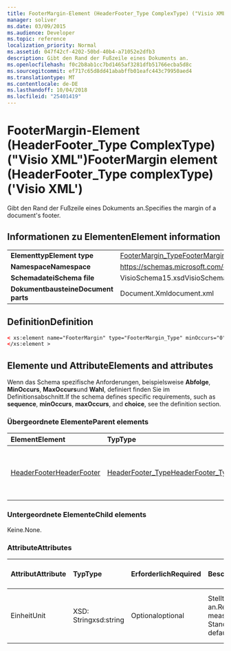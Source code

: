 ```yaml
---
title: FooterMargin-Element (HeaderFooter_Type ComplexType) ("Visio XML")
manager: soliver
ms.date: 03/09/2015
ms.audience: Developer
ms.topic: reference
localization_priority: Normal
ms.assetid: 047f42cf-4202-50bd-40b4-a71052e2dfb3
description: Gibt den Rand der Fußzeile eines Dokuments an.
ms.openlocfilehash: f0c2b8ab1cc7bd1465af3281dfb51766ecba5d8c
ms.sourcegitcommit: ef717c65d8dd41ababffb01eafc443c79950aed4
ms.translationtype: MT
ms.contentlocale: de-DE
ms.lasthandoff: 10/04/2018
ms.locfileid: "25401419"
---
```

# <a name="footermargin-element-headerfootertype-complextype-visio-xml"></a><span data-ttu-id="77fdf-103">FooterMargin-Element (HeaderFooter_Type ComplexType) ("Visio XML")</span><span class="sxs-lookup"><span data-stu-id="77fdf-103">FooterMargin element (HeaderFooter_Type complexType) ('Visio XML')</span></span>

<span data-ttu-id="77fdf-104">Gibt den Rand der Fußzeile eines Dokuments an.</span><span class="sxs-lookup"><span data-stu-id="77fdf-104">Specifies the margin of a document's footer.</span></span>
  
## <a name="element-information"></a><span data-ttu-id="77fdf-105">Informationen zu Elementen</span><span class="sxs-lookup"><span data-stu-id="77fdf-105">Element information</span></span>

|||
|:-----|:-----|
|<span data-ttu-id="77fdf-106">**Elementtyp**</span><span class="sxs-lookup"><span data-stu-id="77fdf-106">**Element type**</span></span> <br/> |[<span data-ttu-id="77fdf-107">FooterMargin_Type</span><span class="sxs-lookup"><span data-stu-id="77fdf-107">FooterMargin_Type</span></span>](footermargin_type-complextypevisio-xml.md) <br/> |
|<span data-ttu-id="77fdf-108">**Namespace**</span><span class="sxs-lookup"><span data-stu-id="77fdf-108">**Namespace**</span></span> <br/> |https://schemas.microsoft.com/office/visio/2012/main  <br/> |
|<span data-ttu-id="77fdf-109">**Schemadatei**</span><span class="sxs-lookup"><span data-stu-id="77fdf-109">**Schema file**</span></span> <br/> |<span data-ttu-id="77fdf-110">VisioSchema15.xsd</span><span class="sxs-lookup"><span data-stu-id="77fdf-110">VisioSchema15.xsd</span></span>  <br/> |
|<span data-ttu-id="77fdf-111">**Dokumentbausteine**</span><span class="sxs-lookup"><span data-stu-id="77fdf-111">**Document parts**</span></span> <br/> |<span data-ttu-id="77fdf-112">Document.Xml</span><span class="sxs-lookup"><span data-stu-id="77fdf-112">document.xml</span></span>  <br/> |
   
## <a name="definition"></a><span data-ttu-id="77fdf-113">Definition</span><span class="sxs-lookup"><span data-stu-id="77fdf-113">Definition</span></span>

```XML
< xs:element name="FooterMargin" type="FooterMargin_Type" minOccurs="0" maxOccurs="1" >
</xs:element >
```

## <a name="elements-and-attributes"></a><span data-ttu-id="77fdf-114">Elemente und Attribute</span><span class="sxs-lookup"><span data-stu-id="77fdf-114">Elements and attributes</span></span>

<span data-ttu-id="77fdf-115">Wenn das Schema spezifische Anforderungen, beispielsweise **Abfolge**, **MinOccurs**, **MaxOccurs**und **Wahl**, definiert finden Sie im Definitionsabschnitt.</span><span class="sxs-lookup"><span data-stu-id="77fdf-115">If the schema defines specific requirements, such as **sequence**, **minOccurs**, **maxOccurs**, and **choice**, see the definition section.</span></span> 
  
### <a name="parent-elements"></a><span data-ttu-id="77fdf-116">Übergeordnete Elemente</span><span class="sxs-lookup"><span data-stu-id="77fdf-116">Parent elements</span></span>

|<span data-ttu-id="77fdf-117">**Element**</span><span class="sxs-lookup"><span data-stu-id="77fdf-117">**Element**</span></span>|<span data-ttu-id="77fdf-118">**Typ**</span><span class="sxs-lookup"><span data-stu-id="77fdf-118">**Type**</span></span>|<span data-ttu-id="77fdf-119">**Beschreibung**</span><span class="sxs-lookup"><span data-stu-id="77fdf-119">**Description**</span></span>|
|:-----|:-----|:-----|
|[<span data-ttu-id="77fdf-120">HeaderFooter</span><span class="sxs-lookup"><span data-stu-id="77fdf-120">HeaderFooter</span></span>](headerfooter-element-visiodocument_type-complextypevisio-xml.md) <br/> |[<span data-ttu-id="77fdf-121">HeaderFooter_Type</span><span class="sxs-lookup"><span data-stu-id="77fdf-121">HeaderFooter_Type</span></span>](headerfooter_type-complextypevisio-xml.md) <br/> |<span data-ttu-id="77fdf-122">Enthält Elemente für Kopf- und Fußzeile eines Dokuments.</span><span class="sxs-lookup"><span data-stu-id="77fdf-122">Contains elements for a document's header and footer.</span></span>  <br/> |
   
### <a name="child-elements"></a><span data-ttu-id="77fdf-123">Untergeordnete Elemente</span><span class="sxs-lookup"><span data-stu-id="77fdf-123">Child elements</span></span>

<span data-ttu-id="77fdf-124">Keine.</span><span class="sxs-lookup"><span data-stu-id="77fdf-124">None.</span></span>
  
### <a name="attributes"></a><span data-ttu-id="77fdf-125">Attribute</span><span class="sxs-lookup"><span data-stu-id="77fdf-125">Attributes</span></span>

|<span data-ttu-id="77fdf-126">**Attribut**</span><span class="sxs-lookup"><span data-stu-id="77fdf-126">**Attribute**</span></span>|<span data-ttu-id="77fdf-127">**Typ**</span><span class="sxs-lookup"><span data-stu-id="77fdf-127">**Type**</span></span>|<span data-ttu-id="77fdf-128">**Erforderlich**</span><span class="sxs-lookup"><span data-stu-id="77fdf-128">**Required**</span></span>|<span data-ttu-id="77fdf-129">**Beschreibung**</span><span class="sxs-lookup"><span data-stu-id="77fdf-129">**Description**</span></span>|<span data-ttu-id="77fdf-130">**Mögliche Werte**</span><span class="sxs-lookup"><span data-stu-id="77fdf-130">**Possible values**</span></span>|
|:-----|:-----|:-----|:-----|:-----|
|<span data-ttu-id="77fdf-131">Einheit</span><span class="sxs-lookup"><span data-stu-id="77fdf-131">Unit</span></span>  <br/> |<span data-ttu-id="77fdf-132">XSD: String</span><span class="sxs-lookup"><span data-stu-id="77fdf-132">xsd:string</span></span>  <br/> |<span data-ttu-id="77fdf-133">Optional</span><span class="sxs-lookup"><span data-stu-id="77fdf-133">optional</span></span>  <br/> |<span data-ttu-id="77fdf-134">Stellt eine Maßeinheit an.</span><span class="sxs-lookup"><span data-stu-id="77fdf-134">Represents a unit of measure.</span></span> <span data-ttu-id="77fdf-135">Der Standardwert ist in.</span><span class="sxs-lookup"><span data-stu-id="77fdf-135">The default is IN.</span></span>  <br/> |<span data-ttu-id="77fdf-136">Werte des Typs xsd: String.</span><span class="sxs-lookup"><span data-stu-id="77fdf-136">Values of the xsd:string type.</span></span>  <br/> |
   

